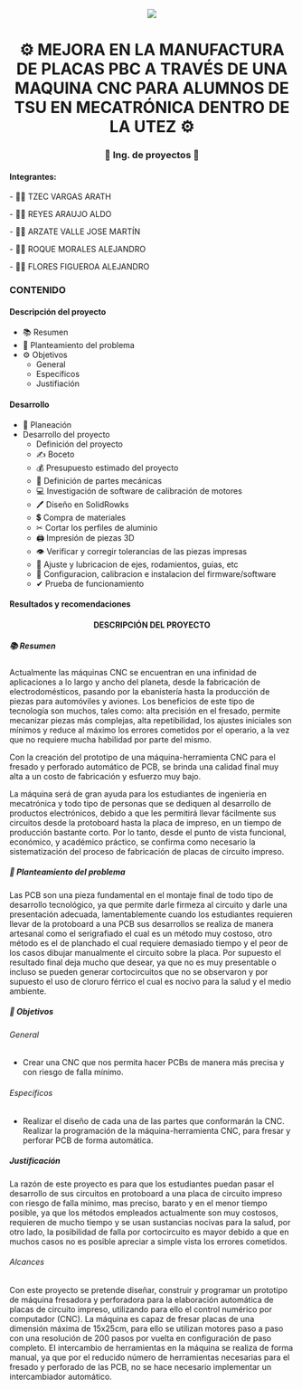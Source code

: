 <p align="center"><img src="https://i.imgur.com/A6bWGFl.gif"/></p>
<h1 align="center"> ⚙️ MEJORA EN LA MANUFACTURA DE PLACAS PBC A TRAVÉS DE UNA MAQUINA CNC PARA ALUMNOS DE TSU EN MECATRÓNICA DENTRO DE LA UTEZ ⚙️ </h1>
<h3 align="center">🚀 Ing. de proyectos 🚀</h3>
<h4> Integrantes: </h4> 
<p>- 👷‍♂️ TZEC VARGAS ARATH </p> 
<p>- 👷‍♂️ REYES ARAUJO ALDO </p> 
<p>- 👷‍♂️ ARZATE VALLE JOSE MARTÍN </p> 
<p>- 👷‍♂️ ROQUE MORALES ALEJANDRO </p> 
<p>- 👷‍♂️ FLORES FIGUEROA ALEJANDRO </p> 

### CONTENIDO
#### Descripción del proyecto
- 📚 Resumen
- 🏢 Planteamiento del problema 
- ⚙️ Objetivos
  - General 
  - Específicos 
  - Justifiación
#### Desarrollo
- 📎 Planeación
- Desarrollo del proyecto
  - Definición del proyecto
  - ✍ Boceto
  - 💰 Presupuesto estimado del proyecto
  - 🔨 Definición de partes mecánicas
  - 💻 Investigación de software de calibración de motores
  - 🖊 Diseño en SolidRowks
  - 💲 Compra de materiales
  - ✂ Cortar los perfiles de aluminio
  - 🖨 Impresión de piezas 3D
  - 👁 Verificar y corregir tolerancias de las piezas impresas
  - 🤏 Ajuste y lubricacion de ejes, rodamientos, guias, etc
  - 🔩 Configuracion, calibracion e instalacion del firmware/software
  - ✔ Prueba de funcionamiento 
#### Resultados y recomendaciones 

<h4 align="center"> DESCRIPCIÓN DEL PROYECTO </h4> 

##### 📚 Resumen 
<p>Actualmente las máquinas CNC se encuentran en una infinidad de aplicaciones a lo largo y ancho del planeta, desde la fabricación de electrodomésticos, pasando por la ebanistería hasta la producción de piezas para automóviles y aviones. Los beneficios de este tipo de tecnología son muchos, tales como: alta precisión en el fresado, permite mecanizar piezas más complejas, alta repetibilidad, los ajustes iniciales son mínimos y reduce al máximo los errores cometidos por el operario, a la vez que no requiere mucha habilidad por parte del mismo. </p> 
<p>Con la creación del prototipo de una máquina-herramienta CNC para el fresado y perforado automático de PCB, se brinda una calidad final muy alta a un costo de fabricación y esfuerzo muy bajo. </p>
<p>La máquina será de gran ayuda para los estudiantes de ingeniería en mecatrónica y todo tipo de personas que se dediquen al desarrollo de productos electrónicos, debido a que les permitirá llevar fácilmente sus circuitos desde la protoboard hasta la placa de impreso, en un tiempo de producción bastante corto. Por lo tanto, desde el punto de vista funcional, económico, y académico práctico, se confirma como necesario la sistematización del proceso de fabricación de placas de circuito impreso. </p>

##### 🏢 Planteamiento del problema
<p>Las PCB son una pieza fundamental en el montaje final de todo tipo de desarrollo tecnológico, ya que permite darle firmeza al circuito y darle una presentación adecuada, lamentablemente cuando los estudiantes requieren llevar de la protoboard a una PCB sus desarrollos se realiza de manera artesanal como el serigrafiado el cual es un método muy costoso, otro método es el de planchado el cual requiere demasiado tiempo y el peor de los casos dibujar manualmente el circuito sobre la placa. Por supuesto el resultado final deja mucho que desear, ya que no es muy presentable o incluso se pueden generar cortocircuitos que no se observaron y por supuesto el uso de cloruro férrico el cual es nocivo para la salud y el medio ambiente. </p> 

##### 🏹 Objetivos

###### General
- Crear una CNC que nos permita hacer PCBs de manera más precisa y con riesgo de falla mínimo.
###### Específicos 
- Realizar el diseño de cada una de las partes que conformarán la CNC.
Realizar la programación de la máquina-herramienta CNC, para fresar y perforar PCB de forma automática.
##### Justificación
<p>La razón de este proyecto es para que los estudiantes puedan pasar el desarrollo de sus circuitos en protoboard a una placa de circuito impreso con riesgo de falla mínimo, mas preciso, barato y en el menor tiempo posible, ya que los métodos empleados actualmente son muy costosos, requieren de mucho tiempo y se usan sustancias nocivas para la salud, por otro lado, la posibilidad de falla por cortocircuito es mayor debido a que en muchos casos no es posible apreciar a simple vista los errores cometidos. </p> 

###### Alcances

Con este proyecto se pretende diseñar, construir y programar un prototipo de máquina fresadora y perforadora para la elaboración automática de placas de circuito impreso, utilizando para ello el control numérico por computador (CNC). La máquina es capaz de fresar placas de una dimensión máxima de 15x25cm, para ello se utilizan motores paso a paso con una resolución de 200 pasos por vuelta en configuración de paso completo. EI intercambio de herramientas en la máquina se realiza de forma manual, ya que por el reducido número de herramientas necesarias para el fresado y perforado de las PCB, no se hace necesario implementar un intercambiador automático.


